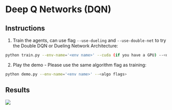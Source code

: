 # Deep Q Networks (DQN)
## Instructions
1. Train the agents, can use flag `--use-dueling` and `--use-double-net` to try the Double DQN or Dueling Network Architecture:
```bash
python train.py --env-name='<env name>' --cuda (if you have a GPU) --<other flags>
```
2. Play the demo - Please use the same algorithm flag as training:
```bash
python demo.py --env-name='<env name>' --<algo flags>
```
## Results
![](../../figures/01_dqn.png)
